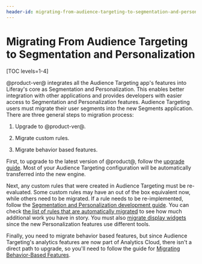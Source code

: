 ```yaml
---
header-id: migrating-from-audience-targeting-to-segmentation-and-personalization
---
```


# Migrating From Audience Targeting to Segmentation and Personalization

[TOC levels=1-4]

@product-ver@ integrates all the Audience Targeting app's features into
Liferay's core as Segmentation and Personalization. This enables better
integration with other applications and provides developers with easier access
to Segmentation and Personalization features. Audience Targeting users must
migrate their user segments into the new Segments application. There are three
general steps to migration process:

1.  Upgrade to @product-ver@.

2.  Migrate custom rules.

3.  Migrate behavior based features.

First, to upgrade to the latest version of @product@, follow the
[upgrade guide](/docs/7-2/tutorials/-/knowledge_base/t/upgrading-code-to-product-ver).
Most of your Audience Targeting configuration will be automatically transferred
into the new engine.

Next, any custom rules that were created in Audience Targeting must be
re-evaluated. Some custom rules may have an out of the box equivalent now, while
others need to be migrated. If a rule needs to be re-implemented, follow the
[Segmentation and Personalization development guide](/docs/7-2/frameworks/-/knowledge_base/f/segmentation-personalization).
You can check
[the list of rules that are automatically migrated](/docs/7-2/deploy/-/knowledge_base/d/migrating-user-segments)
to see how much additional work you have in story. You must also
[migrate display widgets](/docs/7-2/deploy/-/knowledge_base/d/manually-migrating-from-audience-targeting)
since the new Personalization features use different tools.

Finally, you need to migrate behavior based features, but since Audience
Targeting's analytics features are now part of Analytics Cloud, there isn't a
direct path to upgrade, so you'll need to follow the guide for
[Migrating Behavior-Based Features]().
